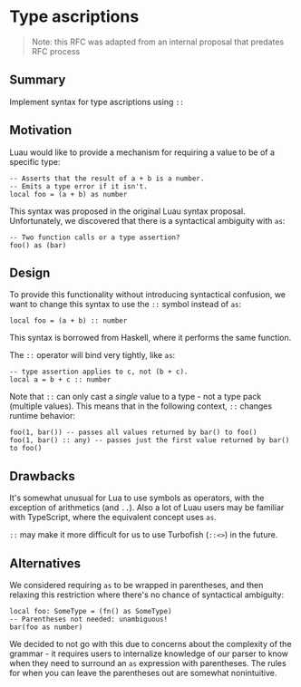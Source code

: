 # Type ascriptions

> Note: this RFC was adapted from an internal proposal that predates RFC process

## Summary

Implement syntax for type ascriptions using `::`

## Motivation

Luau would like to provide a mechanism for requiring a value to be of a specific type:

```
-- Asserts that the result of a + b is a number.
-- Emits a type error if it isn't.
local foo = (a + b) as number
```

This syntax was proposed in the original Luau syntax proposal. Unfortunately, we discovered that there is a syntactical ambiguity with `as`:

```
-- Two function calls or a type assertion?
foo() as (bar)
```

## Design

To provide this functionality without introducing syntactical confusion, we want to change this syntax to use the `::` symbol instead of `as`:

```
local foo = (a + b) :: number
```

This syntax is borrowed from Haskell, where it performs the same function.

The `::` operator will bind very tightly, like `as`:

```
-- type assertion applies to c, not (b + c).
local a = b + c :: number
```

Note that `::` can only cast a *single* value to a type - not a type pack (multiple values). This means that in the following context, `::` changes runtime behavior:

```
foo(1, bar()) -- passes all values returned by bar() to foo()
foo(1, bar() :: any) -- passes just the first value returned by bar() to foo()
```

## Drawbacks

It's somewhat unusual for Lua to use symbols as operators, with the exception of arithmetics (and `..`). Also a lot of Luau users may be familiar with TypeScript, where the equivalent concept uses `as`.

`::` may make it more difficult for us to use Turbofish (`::<>`) in the future.

## Alternatives

We considered requiring `as` to be wrapped in parentheses, and then relaxing this restriction where there's no chance of syntactical ambiguity:

```
local foo: SomeType = (fn() as SomeType)
-- Parentheses not needed: unambiguous!
bar(foo as number)
```

We decided to not go with this due to concerns about the complexity of the grammar - it requires users to internalize knowledge of our parser to know when they need to surround an `as` expression with parentheses. The rules for when you can leave the parentheses out are somewhat nonintuitive.
